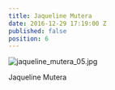 ```yaml
---
title: Jaqueline Mutera
date: 2016-12-29 17:19:00 Z
published: false
position: 6
---
```


![jaqueline_mutera_05.jpg](/uploads/jaqueline_mutera_05.jpg)

Jaqueline Mutera